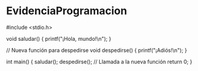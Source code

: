 # EvidenciaProgramacion
#include <stdio.h>

void saludar() {
    printf("¡Hola, mundo!\n");
}

// Nueva función para despedirse
void despedirse() {
    printf("¡Adiós!\n");
}

int main() {
    saludar();
    despedirse(); // Llamada a la nueva función
    return 0;
}
